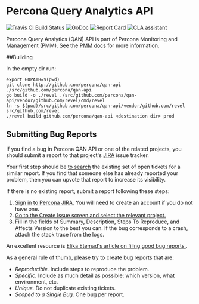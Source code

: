# Percona Query Analytics API

[![Travis CI Build Status](https://travis-ci.org/percona/qan-api.svg?branch=master)](https://travis-ci.org/percona/qan-api)
[![GoDoc](https://godoc.org/github.com/percona/qan-api?status.svg)](https://godoc.org/github.com/percona/qan-api)
[![Report Card](http://goreportcard.com/badge/percona/qan-api)](http://goreportcard.com/report/percona/qan-api)
[![CLA assistant](https://cla-assistant.percona.com/readme/badge/percona/qan-api)](https://cla-assistant.percona.com/percona/qan-api)

Percona Query Analytics (QAN) API is part of Percona Monitoring and Management (PMM).
See the [PMM docs](https://www.percona.com/doc/percona-monitoring-and-management/index.html) for more information.

##Building

In the empty dir run:
```
export GOPATH=$(pwd)
git clone http://github.com/percona/qan-api ./src/github.com/percona/qan-api
go build -o ./revel ./src/github.com/percona/qan-api/vendor/github.com/revel/cmd/revel
ln -s $(pwd)/src/github.com/percona/qan-api/vendor/github.com/revel src/github.com/revel
./revel build github.com/percona/qan-api <destination dir> prod
```
## Submitting Bug Reports

If you find a bug in Percona QAN API or one of the related projects, you should submit a report to that project's [JIRA](https://jira.percona.com) issue tracker.

Your first step should be [to search](https://jira.percona.com/issues/?jql=project+%3D+PMM+AND+component+%3D+%22QAN+App%22) the existing set of open tickets for a similar report. If you find that someone else has already reported your problem, then you can upvote that report to increase its visibility.

If there is no existing report, submit a report following these steps:

1. [Sign in to Percona JIRA.](https://jira.percona.com/login.jsp) You will need to create an account if you do not have one.
2. [Go to the Create Issue screen and select the relevant project.](https://jira.percona.com/secure/CreateIssueDetails!init.jspa?pid=11600&issuetype=1&priority=3&components=11711)
3. Fill in the fields of Summary, Description, Steps To Reproduce, and Affects Version to the best you can. If the bug corresponds to a crash, attach the stack trace from the logs.

An excellent resource is [Elika Etemad's article on filing good bug reports.](http://fantasai.inkedblade.net/style/talks/filing-good-bugs/).

As a general rule of thumb, please try to create bug reports that are:

- *Reproducible.* Include steps to reproduce the problem.
- *Specific.* Include as much detail as possible: which version, what environment, etc.
- *Unique.* Do not duplicate existing tickets.
- *Scoped to a Single Bug.* One bug per report.

